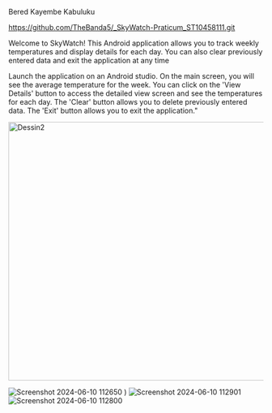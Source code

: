 Bered Kayembe Kabuluku

https://github.com/TheBanda5/_SkyWatch-Praticum_ST10458111.git


Welcome to SkyWatch! This Android application allows you to track weekly temperatures and display details for each day. You can also clear previously entered data and exit the application at any time

Launch the application on an Android studio.
On the main screen, you will see the average temperature for the week.
You can click on the 'View Details' button to access the detailed view screen and see the temperatures for each day.
The 'Clear' button allows you to delete previously entered data.
The 'Exit' button allows you to exit the application."

<img width="510" alt="Dessin2" src="https://github.com/TheBanda5/_SkyWatch-Praticum_ST10458111/assets/164514856/5958d712-49e4-45c3-95ce-63c5c646b08d">

![Screenshot 2024-06-10 112650](https://github.com/TheBanda5/_SkyWatch-Praticum_ST10458111/assets/164514856/f62e6cfa-fe24-43f8-a4a6-1ebca1bd8707)
)
![Screenshot 2024-06-10 112901](https://github.com/TheBanda5/_SkyWatch-Praticum_ST10458111/assets/164514856/19c50ec7-da48-423a-8ba5-b1cb20cbb64b)
![Screenshot 2024-06-10 112800](https://github.com/TheBanda5/_SkyWatch-Praticum_ST10458111/assets/164514856/c078759e-2dda-4b0a-9264-5cda05f287d5)

